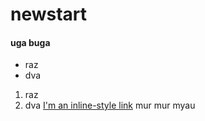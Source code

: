 # newstart
#### uga buga
+ raz 
+ dva
1. raz 
2. dva
[I'm an inline-style link](https://www.euspb.ru)
mur mur myau
